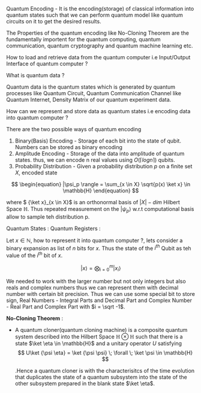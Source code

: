 Quantum Encoding - It is the encoding(storage) of classical information into quantum states such that we can perform quantum model like quantum circuits on it to get the desired results.

The Properties of the quantum encoding like No-Cloning Theorem are the fundamentally importent for the quantum computing, quantum communication, quantum cryptography and quantum machine learning etc.

How to load and retrieve data from the quantum computer i.e Input/Output Interface of quantum computer ?

What is quantum data ?

Quantum data is the quantum states which is generated by quantum processes like Quantum Circuit, Quantum Communication Channel like Quantum Internet, Density Matrix of our quantum experiment data.

How can we represent and store data as quantum states i.e encoding data into quantum computer ?

There are the two possible ways of quantum encoding

1. Binary(Basis) Encoding - Storage of each bit into the state of qubit. Numbers can be stored as binary encoding
2. Amplitude Encoding - Storage of the data into amplitude of quantum states. thus, we can encode n real values using $O(\lceil log n \rceil)$ qubits.
3. Probability Distribution - Given a probability distribution $p$ on a finite set $X$, encoded state

$$
\begin{equation}
|\psi_p \rangle = \sum_{x \in X} \sqrt{p(x) \ket x} \in \mathbb{H}
\end{equation}
$$

where $ \{\ket x\}_{x \in X}$ is an orthonormal basis of $|X|-dim$ Hilbert Space $\mathbb{H}$. Thus repeated measurement on the $| \psi_p \rangle$ w.r.t computational basis allow to sample teh distribution p.

Quantum States :
Quantum Registers :

Let $x \in \mathbb{N}$, how to represent it into quantum computer ?, lets consider a binary expansion as list of $n$ bits for $x$. Thus the state of the $i^{th}$ Qubit as teh value of the $i^{th}$ bit of $x$.

$$
\begin{equation}
|x \rangle =  \bigotimes_{i=0}^{m} | x_i \rangle
\end{equation}
$$

We needed to work with the larger number but not only integers but also reals and complex numbers thus we can represent them with decimal number with certain bit precision. Thus we can use some special bit to store sign, Real Numbers - Integral Parts and Decimal Part and Complex Number - Real Part and Complex Part with $i = \sqrt -1$.

**No-Cloning Theorem** :

- A quantum cloner(quantum cloning machine) is a composite quantum system described into the Hilbert Space $\mathbb{H} \otimes \mathbb{H}$ such that there is a state $\ket \eta \in \mathbb{H}$ and a unitary operator $U$ satisfying 
  $$
  U\ket {\psi \eta} = \ket {\psi \psi} \; \forall \; \ket \psi \in \mathbb{H}
  $$

  .Hence a quantum cloner is with the characterisitcs of the time evolution that duplicates the state of a quantum subsystem into the state of the other subsystem prepared in the blank state $\ket \eta$.
